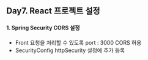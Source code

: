 ## Day7. React 프로젝트 설정

#### 1. Spring Security CORS 설정
- Front 요청을 처리할 수 있도록 port : 3000 CORS 허용
- SecurityConfig httpSecurity 설정에 추가 등록